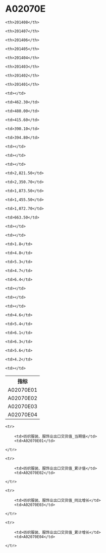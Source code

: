 A02070E
======


<table>

<tr>
    <th>指标</th>
    
    <th>201408</th>
    
    <th>201407</th>
    
    <th>201406</th>
    
    <th>201405</th>
    
    <th>201404</th>
    
    <th>201403</th>
    
    <th>201402</th>
    
    <th>201401</th>
    
</tr>


<tr>
    <td>A02070E01</td>
    
    <td></td>
    
    <td>462.30</td>
    
    <td>480.00</td>
    
    <td>415.60</td>
    
    <td>390.10</td>
    
    <td>394.80</td>
    
    <td></td>
    
    <td></td>
    

</tr>

<tr>
    <td>A02070E02</td>
    
    <td></td>
    
    <td>2,821.50</td>
    
    <td>2,350.70</td>
    
    <td>1,873.50</td>
    
    <td>1,455.50</td>
    
    <td>1,072.70</td>
    
    <td>663.50</td>
    
    <td></td>
    

</tr>

<tr>
    <td>A02070E03</td>
    
    <td></td>
    
    <td>1.8</td>
    
    <td>4.8</td>
    
    <td>5.3</td>
    
    <td>4.7</td>
    
    <td>6.4</td>
    
    <td></td>
    
    <td></td>
    

</tr>

<tr>
    <td>A02070E04</td>
    
    <td></td>
    
    <td>4.6</td>
    
    <td>5.4</td>
    
    <td>6.1</td>
    
    <td>6.3</td>
    
    <td>5.6</td>
    
    <td>4.2</td>
    
    <td></td>
    

</tr>


</table>

<table>
    
    <tr>

        <td>纺织服装、服饰业出口交货值_当期值</td>
        <td>A02070E01</td>

    </tr>
    
    <tr>

        <td>纺织服装、服饰业出口交货值_累计值</td>
        <td>A02070E02</td>

    </tr>
    
    <tr>

        <td>纺织服装、服饰业出口交货值_同比增长</td>
        <td>A02070E03</td>

    </tr>
    
    <tr>

        <td>纺织服装、服饰业出口交货值_累计增长</td>
        <td>A02070E04</td>

    </tr>
    
</table>